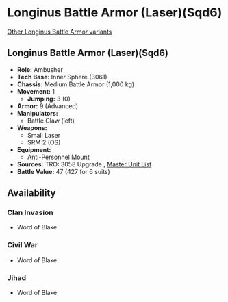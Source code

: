 # Longinus Battle Armor (Laser)(Sqd6) 

[Other Longinus Battle Armor variants](../longinus_battle_armor.md) 

## Longinus Battle Armor (Laser)(Sqd6) 

- **Role:** Ambusher 
- **Tech Base:** Inner Sphere (3061) 
- **Chassis:** Medium Battle Armor (1,000 kg) 
- **Movement:** 1 
  - **Jumping:** 3 (0) 
- **Armor:** 9 (Advanced) 
- **Manipulators:** 
  - Battle Claw (left) 
- **Weapons:** 
  - Small Laser 
  - SRM 2 (OS) 
- **Equipment:** 
  - Anti-Personnel Mount 
- **Sources:** TRO: 3058 Upgrade , [Master Unit List](http://masterunitlist.info/Unit/Details/8931) 
- **Battle Value:** 47 (427 for 6 suits) 

## Availability 

### Clan Invasion 

- Word of Blake 

### Civil War 

- Word of Blake 

### Jihad 

- Word of Blake 

